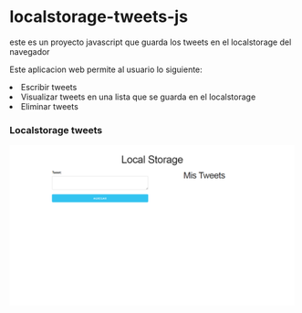 # localstorage-tweets-js
este es un proyecto javascript que guarda los tweets en el localstorage del navegador

Este aplicacion web permite al usuario lo siguiente:<br>
<li>Escribir tweets</li>
<li>Visualizar tweets en una lista que se guarda en el localstorage</li>
<li>Eliminar tweets</li>
<h3>Localstorage tweets</h3>
<img src="screenshot.png" width="500px" />
